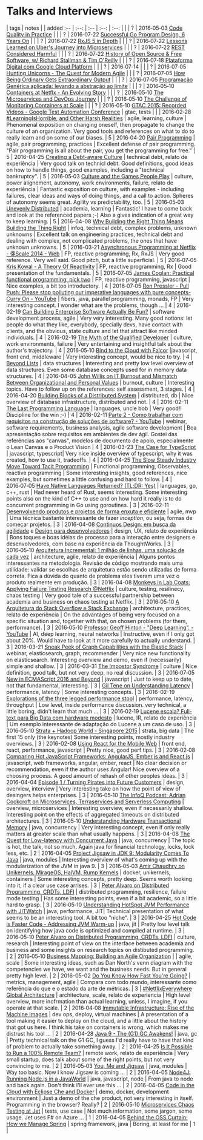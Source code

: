 # Talks and Interviews

 | tags | notes | | added
:-- | :--: | :-- | :--: | :--:
[]() | | | ? | 2016&#8209;05&#8209;03
[Code Quality in Practice](https://www.infoq.com/presentations/code-climate-static-analysis) | | | ? | 2016&#8209;07&#8209;22
[Successful Go Program Design, 6 Years On](https://www.infoq.com/presentations/go-patterns) | | | ? | 2016&#8209;07&#8209;22
[RxJS 5 in Depth](https://www.infoq.com/presentations/rxjs-5) | | | ? | 2016&#8209;07&#8209;22
[Lessons Learned on Uber's Journey into Microservices](https://www.infoq.com/presentations/uber-darwin) | | | ? | 2016&#8209;07&#8209;22
[REST Considered Harmful](https://www.infoq.com/presentations/rest-streaming-api) | | | ? | 2016&#8209;07&#8209;22
[History of Open Source & Free Software, w/ Richard Stallman & Tim O'Reilly](http://www.cmpod.net/history-open-source-free-software-pt-2-w-special-guests-richard-stallman-tim-oreilly/?imm_mid=0e572c&cmp=em-prog-na-na-newsltr_20160702) | | | ? | 2016&#8209;07&#8209;18
[Plataforma Digital com Google Cloud Platform](https://mailer.infoq.com/link.php?M=19272646&N=3635&L=73991&F=H) | | | ? | 2016&#8209;07&#8209;14
[](http://kar.kent.ac.uk/46742/1/fp1187-altadmri.pdf) | | | ? | 2016&#8209;07&#8209;05
[Hunting Unicorns - The Quest for Modern Agile](https://www.infoq.com/presentations/modern-agile) | | | ? | 2016&#8209;07&#8209;05
[How Being Ordinary Gets Extraordinary Output](https://www.infoq.com/presentations/leadership-humble-authentic) | | | ? | 2016&#8209;07&#8209;05
[Programação Genérica aplicada: levando a abstração ao limite](https://www.infoq.com/br/presentations/programacao-generica-aplicada) | | | ? | 2016&#8209;05&#8209;10
[Containers at Netflx - An Evolving Story](https://mailer.infoq.com/link.php?M=17393234&N=3471&L=72935&F=H) | | | ? | 2016&#8209;05&#8209;10
[The Microservices and DevOps Journey](https://mailer.infoq.com/link.php?M=17393234&N=3471&L=72933&F=H) | | | ? | 2016&#8209;05&#8209;10
[The Challenge of Monitoring Containers at Scale](https://mailer.infoq.com/link.php?M=17393234&N=3471&L=72948&F=H) | | | ? | 2016&#8209;05&#8209;10
[GTAC 2015: Recorded Videos - Google Test Automation Conference](https://developers.google.com/google-test-automation-conference/2015/stream) | gtac, tests | | | 2016&#8209;02&#8209;28
[#LearningIsHorrible, and Other Harsh Realities](http://www.infoq.com/presentations/psychology-agile-adoption) | agile, learning, culture | Phenomenal exposition on changing oneself, then propagate to change the culture of an organization. Very good tools and references on what to do to really learn and on some of our biases. | 5 | 2016&#8209;04&#8209;20
[Pair Programming](http://www.infoq.com/presentations/pair-programming-nordevcon-2016) | agile, pair programming, practices | Excellent defense of pair programming. "Pair programming is all about the pair, you get the programming for free." | 5 | 2016-04-25
[Creating a Debt-aware Culture](http://www.infoq.com/presentations/debt-aware-culture) | technical debt, relato de experiência | Very good talk on technicl debt. Good definitions, good ideas on how to handle things, good examples, including a "technical bankruptcy".  | 5 | 2016&#8209;05&#8209;03
[Culture and the Games People Play](http://www.infoq.com/presentations/culture-games) | culture, power alignement, autonomy, work environments, failure, relato de experiência | Fantastic exposition on culture, with examples - including failures, clear ideas and ways of doing things, and a call to action. Spheres of autonomy seems great. Agility vs predictability, too. | 5 | 2016&#8209;05&#8209;03
[Unevenly Distributed](http://www.infoq.com/presentations/research-future) |  academia, learning | Fantastic! I have to come back and look at the referenced papers ;-) Also a gives indication of a great way to keep learning. | 5 | 2016-04-08
[Why Building the Right Thing Means Building the Thing Right](http://www.infoq.com/presentations/build-right-thing) | infoq, technical debt, complex problems, unknown unknowns | Excellent talk on engineering practices, technical debt and dealing with complex, not complicated problems, the ones that have unknown unknowns. | 5 | 2016-03-21
[Asynchronous Programming at Netflix - @Scale 2014 - Web](https://www.youtube.com/watch?v=gawmdhCNy-A) | FP, reactive programming, Rx, RxJS | Very good reference. Very well said. Good pitch, but a little superficial. | 5 | 2016&#8209;07&#8209;05
[Kris Kowal - A Theory Of Reactivity](https://vimeo.com/144478375) | FP, reactive programming, Rx | Good presentation of the fundamentals. | 5 | 2016&#8209;07&#8209;05
[James Coglan: Practical functional programming: pick two](http://www.youtube.com/watch?v=XcS-LdEBUkE) | FP, reactive programming, javascript | Nice examples, a bit too introductory.  | 4 | 2016&#8209;07&#8209;05
[Ron Pressler - Pull Push: Please stop polluting our imperative languages with pure concepts-Curry On - YouTube](https://www.youtube.com/watch?v=449j7oKQVkc) | fibers, java, parallel programming, monads, FP | Very interesting concept. I wonder what are the problems, though ... | 4 | 2016-02-19
[Can Building Enterprise Software Actually Be Fun?](http://www.infoq.com/presentations/enterprise-hearsay-social) | software development process, agile | Very very interesting. Many good notions: let people do what they like, everybody, specially devs, have contact with clients, and the obvious, state culture and let that attract like minded individuals. | 4 | 2016-02-19
[The Myth of the Qualified Developer](http://www.infoq.com/presentations/fail-learn) | culture, work environments, failure | Very entertaining and insightful talk about the author's trajectory. | 4 | 2016&#8209;05&#8209;10
[Bind to the Cloud with Falcor](http://www.infoq.com/presentations/cloud-falcor) |javascript, front end, middleware | Very interesting concept, would be nice to try. | 4 |
[Beyond Lists](http://www.infoq.com/presentations/data-structure-lists) | data structures | Interesting and pretty low level overview of data structures. Even some database concepts used for in memory data structures. | 4 | 2016-04-05
[John Willis on IT Burnout and Mismatch Between Organizational and Personal Values](http://www.infoq.com/interviews/john-willis-qcon-london-2016) | burnout, culture | Interesting topics. Have to follow up on the references: self assessment, 3 stages. | 4 | 2016-04-20
[Building Blocks of a Distributed System](http://www.infoq.com/presentations/distributed-database-system) | distributed, db | Nice overview of database infrastructure, distributed and not. | 4 | 2016-02-11
[The Last Programming Language](http://www.infoq.com/presentations/history-future-programming-languages) | languages, uncle bob | Very good!! Discipline for the win ;-) | 4 | 2016-02-11
[Parte 2 - Como trabalhar com requisitos na construção de soluções de software? - YouTube](https://www.youtube.com/watch?v=1dkcfrMU_rA) | webinar, software requirements, business analysis, agile software development | Boa apresentação sobre requisitos em ambientes de dev ágil. Gostei das referências aos "canvas", modelos de documento de apoio, especialmente o Lean Canvas e o Product Vision | 4 | 2016-03-23
[The Case for TypeScript](http://www.infoq.com/presentations/tpescript-language-tools) | javascript, typescript| Very nice inside overview of typescript, why it was created, how to use it, tradeoffs. | 4 | 2016-04-25
[The Slow Steady Industry Move Toward Tacit Programming](https://www.infoq.com/presentations/tacit-programming) | Functional programming, Observables, reactive programming   | Some interesting insights, good references, nice examples, but sometimes a little confusing and hard to follow. | 4 | 2016&#8209;07&#8209;05
[Have Native Languages Returned? (TL;DR: Yes)](http://www.infoq.com/presentations/c-rust-go) | languages, go, c++, rust | Had never heard of Rust, seems interesting. Some interesting points also on the kind of C++ to use and on how hard it really is to do concurrent programming in Go using goroutines. | 3 | 2016-02-11
[Desenvolvendo produtos e projetos de forma enxuta e eficiente](http://www.infoq.com/br/presentations/desenvolvendo-produtos-e-projetos) | agile, mvp | Uma técnica bastante interessante de fazer *inception*, ou seja, formas de começar projetos. | 3 | 2016-04-08
[Continuos Design: em busca da agilidade](https://mailer.infoq.com/link.php?M=17824477&N=3363&L=72087&F=H)  e [Design para desenvolvedores](http://www.infoq.com/br/interviews/design-para-desenvolvedores) | design, UX, relato de experiência | Bons toques e boas idéias de processo para a interação entre designers e desenvolvedores, com base na experiência da ThoughtWorks. | 3 | 2016&#8209;05&#8209;10
[Arquitetura Incremental: 1 milhão de linhas, uma solução de cada vez](http://www.infoq.com/br/presentations/arquitetura-incremental) | architecture, agile, relato de experiência | Alguns pontos interessantes na metodologia. Revisão de código mostrando mais uma utilidade: validar se escolhas de arquitetura estão sendo utilizadas de forma correta. Fica a dúvida do quanto de problema eles tiveram uma vez o produto realmente em produção. | 3 | 2016-04-08
[Monkeys in Lab Coats: Applying Failure Testing Research @Netflix](http://www.infoq.com/presentations/failure-test-research-netflix) | culture, testing, resilinecy, chaos testing | Very good tale of a successful partnership between academia and business on chaos testing at Netflix. | 3 | 2016&#8209;05&#8209;10
[A Arquitetura do Stack Overflow e Stack Exchange](https://mailer.infoq.com/link.php?M=17714450&N=3328&L=69160&F=H) | architecture, practices, relato de experiência | On the advantages of being very focused on a specific situation and, together with that, on chosen problems (for them, performance). | 3 | 2016&#8209;05&#8209;10
[Professor Geoff Hinton - "Deep Learning”. - YouTube](https://www.youtube.com/watch?v=IcOMKXAw5VA) | AI, deep learning, neural networks | Instructive, even if I only got about 20%. Would have to look at it more carefully to actually understand. | 3 | 2016-03-21
[Sneak Peek of Graph Capabilities with the Elastic Stack](https://www.elastic.co/webinars/sneak-peek-of-graph-capabilities-with-elasticsearch) | webinar, elasticsearch, graph, recommender | Very nice new functionality on elasticsearch. Interesting overview and demo, even if (necessarily) simple and shallow. | 3 | 2016-03-31
[The Impostor Syndrome](https://www.infoq.com/presentations/impostor-syndrome-2) | culture | Nice definition, good talk, but not very deep, no real discussion. | 3 | 2016&#8209;07&#8209;05
[New in ECMAScript 2016 and Beyond](http://www.infoq.com/presentations/tc39-ecmascript-2016) | javascript | Just to keep up to date, not that fundamental, interesting. | 3 |
[Gil Tene on Understanding Latency](http://www.infoq.com/interviews/tene-latency) | performance, latency | Some interesting concepts. | 3 | 2016-02-19
[Explorations of the three legged performance stool](http://www.infoq.com/presentations/throughput-latency-memory-footprint) | performance, latency, throughput | Low level, inside performance discussion. very technical, a little boring, didn't learn that much ... | 3 | 2016&#8209;02&#8209;19
[Lucene escala? Full-text para Big Data com hardware modesto](http://www.infoq.com/br/presentations/lucene-escala-full-text-para-big-data) | lucene, IR, relato de experiência | Um exemplo interessante de adaptação do Lucene a um caso de uso. | 3 | 2016&#8209;05&#8209;10
[Strata + Hadoop World - Singapore 2015](https://www.youtube.com/watch?v=d4pOHPlRMaU&list=PL055Epbe6d5Zipu8Fx2gw-NcAdtJjt8dq) | strata, big data | The first 15 only (the keynotes) Some interesting points, mostly industry overviews. | 3 | 2016-02-08
[Using React for the Mobile Web](http://www.infoq.com/presentations/react-reddit-mobile) | front end, react, performance, javascript | Pretty nice, good perf tips. | 3 | 2016&#8209;02&#8209;08
[Comparing Hot JavaScript Frameworks: AngularJS, Ember.js and React.js](http://www.infoq.com/presentations/comparing-angular-ember-react) | javascript, web frameworks, angular, ember, react | No clear decision or recommendation, even if the author uses Angular! Nice overview of a choosing process. A good amount of rehash of other peoples ideas. | 3 | 2016-04-04
[Episode 1 / Turning Pirates into Future Customers](http://blog.lumi.com/wellmade/1-jeff-veen) | design, overview, interview | Very interesting take on how the point of view of desingers helps enterprises. | 3 | 2016&#8209;05&#8209;10
[The InfoQ Podcast: Adrian Cockcroft on Microservices, Terraservices and Serverless Computing](https://mailer.infoq.com/link.php?M=17393234&N=3323&L=71831&F=H) | overview, microservices | Interesting overview, even if necessarily shallow. Interesting point on the effects of aggregated timeouts on distributed architectures. | 3 | 2016&#8209;05&#8209;10
[Understanding Hardware Transactional Memory](http://www.infoq.com/presentations/hardware-transactional-memory) |  java, concurrency  | Very interesting concept, even if only really matters at greater scale than what usually happens. | 3 | 2016-04-08
[The Quest for Low-latency with Concurrent Java](http://www.infoq.com/presentations/low-latency-concurrrent-java-8) | java, concurrency | The topic is hot, the talk, not so much. Again java for financial technology, locks, lock less, etc. | 2 | 2016-04-05
[Project Jigsaw in JDK 9: Modularity Comes To Java](http://www.infoq.com/presentations/jigsaw-jdk-9) | java, modules | Interesting overview of what's coming up with the modularization of the JVM in java 9. | 3 | 2016&#8209;05&#8209;03
[Amir Chaudhry on Unikernels, MirageOS, HalVM, Rump Kernels](http://www.infoq.com/interviews/chaudhry-unikernels) | docker, unikernels, containers | Some interesting concepts, pretty deep. Seems worth looking into it, if a clear use case arrises. | 3 |
[Peter Alvaro on Distributed Programming, CRDTs, LDFI](http://www.infoq.com/interviews/alvaro-distributed-programming) | distributed programming, resilience, failure mode testing | Has some interesting points, even if a bit academic, so a little hard to grasp. | 3 | 2016&#8209;05&#8209;10
[Understanding HotSpot JVM Performance with JITWatch](http://www.infoq.com/presentations/jitwatch) | java, performance, JIT| Technical presentation of what seems to be an interesting tool. A bit too "niche". | 3 | 2016-04-25
[Hot Code is Faster Code - Addressing JVM Warm-up](https://www.infoq.com/presentations/jvm-code-runtime) | java, jit | Pretty low level talk on identifying how java code is optimized and compiled at runtime. | 3 | 2016&#8209;05&#8209;10
[Peter Alvaro on Distributed Programming, CRDTs, LDFI](https://www.infoq.com/interviews/alvaro-distributed-programming) | culture, research | Interesting point of view on the interface between academia and business and some insights on research topics on distibuted programming.  | 2 | 2016&#8209;05&#8209;10
[Business Mapping: Building an Agile Organization](http://www.infoq.com/presentations/business-mapping-skills-liquidity) | | agile, scale | Some interesting ideas, such as Dan North's venn diagram with the competencies we have, we want and the business needs. But in general pretty high level. | 2 | 2016-05-02
[Do You Know How Fast You're Going?](http://www.infoq.com/presentations/measure-lean-feedback) | metrics, management, agile | Compara com todo mundo, interessante como referência do que e o estado da arte de métricas. | 3 |
[#NetflixEverywhere Global Architecture](http://www.infoq.com/presentations/netflix-failure-multiple-regions) |  architecture, scale, relato de experiencia  | High level overview, more inofrmation than actual learning, unless, I imagine, if you operate at that scale. | 2 | 2016&#8209;04&#8209;08
[Immutable Infrastructure: Rise of the Machine Images](http://www.infoq.com/presentations/immutable-infrastructure) | dev ops, deploy, virtual machines | A presentation of a tool making it easier to deploy on the cloud, and a little about the history that got us here. I think his take on containers is wrong, which makes me distrust his tool ... | 2 | 2016-04-28
[Java 9 - The (G1) GC Awakens!](http://www.infoq.com/presentations/g1-jdk-9) | java, gc | Pretty technical talk on the G1 GC, I guess I'd really have to have that kind of problem to actually take something away. | 2 | 2016-04-25
[Is It Possible to Run a 100% Remote Team?](http://www.infoq.com/presentations/leading-remote-team) | remote work, relato de experiência | Very small startup, does talk about some of the right points, but not very convincing to me. | 2 | 2016&#8209;05&#8209;03
[You, Me and Jigsaw](http://www.infoq.com/presentations/jigsaw-java9) | java, modules | Way too basic. Now I know Jigsaw is coming ... | 2 | 2016-04-05
[Node4J: Running Node.js in a JavaWorld](http://www.infoq.com/presentations/node4j-nodejs-java) | java, javascript, node | From java to node and back again. Don't think I'll ever use this ... | 2 | 2016-04-05
[Code in the Cloud with Eclipse Che and Docker](http://www.infoq.com/presentations/eclipse-che-docker) | demo, docker, development environment | Just a demo of the che product, not very interesting in itself. Programming in the browser? Really? | 2 | 2016&#8209;05&#8209;10
[Microservices Chaos Testing at Jet](http://www.infoq.com/presentations/jet-microservices-testing) |  tests,  use case | Not much information, some jargon, some usage. Jet uses F# on Azure ... | 1 | 2016-04-05
[Behind the OSS Curtain: How we Manage Spring](http://www.infoq.com/presentations/managing-spring) | spring framework, java | Boring, at least for me | 1 |
